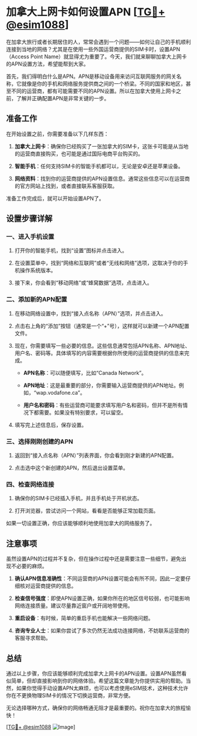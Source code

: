 # 加拿大上网卡如何设置APN [[TG💪+ @esim1088](https://t.me/s/esim1088)]

在加拿大旅行或者长期居住的人，常常会遇到一个问题——如何让自己的手机顺利连接到当地的网络？尤其是在使用一些外国运营商提供的SIM卡时，设置APN（Access Point Name）就显得尤为重要了。今天，我们就来聊聊加拿大上网卡的APN设置方法，希望能帮到大家。

首先，我们得明白什么是APN。APN是移动设备用来访问互联网服务的网关名称，它就像是你的手机和网络服务提供商之间的一个桥梁。不同的国家和地区，甚至不同的运营商，都有可能需要不同的APN设置。所以在加拿大使用上网卡之前，了解并正确配置APN是非常关键的一步。

## 准备工作

在开始设置之前，你需要准备以下几样东西：

1. **加拿大上网卡**：确保你已经购买了一张加拿大的SIM卡，这张卡可能是从当地的运营商直接购买，也可能是通过国际电商平台购买的。
   
2. **智能手机**：任何支持SIM卡的智能手机都可以，无论是安卓还是苹果设备。

3. **网络资料**：找到你的运营商提供的APN设置信息。通常这些信息可以在运营商的官方网站上找到，或者直接联系客服获取。

准备工作完成后，就可以开始设置APN了。

## 设置步骤详解

### 一、进入手机设置

1. 打开你的智能手机，找到“设置”图标并点击进入。
   
2. 在设置菜单中，找到“网络和互联网”或者“无线和网络”选项，这取决于你的手机操作系统版本。

3. 接下来，你会看到“移动网络”或“蜂窝数据”选项，点击进入。

### 二、添加新的APN配置

1. 在移动网络设置中，找到“接入点名称（APN）”选项，并点击进入。

2. 点击右上角的“添加”按钮（通常是一个“+”号），这样就可以新建一个APN配置文件。

3. 现在，你需要填写一些必要的信息。这些信息通常包括APN名称、APN地址、用户名、密码等。具体填写的内容需要根据你所使用的运营商提供的信息来完成。

   - **APN名称**：可以随便填写，比如“Canada Network”。
   
   - **APN地址**：这是最重要的部分，你需要输入运营商提供的APN地址。例如，“wap.vodafone.ca”。
   
   - **用户名和密码**：有些运营商可能要求填写用户名和密码，但并不是所有情况下都需要。如果没有特别要求，可以留空。

4. 填写完上述信息后，保存设置。

### 三、选择刚刚创建的APN

1. 返回到“接入点名称（APN）”列表界面，你会看到刚才新建的APN配置。

2. 点击选中这个新创建的APN，然后退出设置菜单。

### 四、检查网络连接

1. 确保你的SIM卡已经插入手机，并且手机处于开机状态。

2. 打开浏览器，尝试访问一个网站，看看是否能够正常加载页面。

如果一切设置正确，你应该能够顺利地使用加拿大的网络服务了。

## 注意事项

虽然设置APN的过程并不复杂，但在操作过程中还是需要注意一些细节，避免出现不必要的麻烦。

1. **确认APN信息准确性**：不同运营商的APN设置可能会有所不同，因此一定要仔细核对运营商提供的信息。

2. **检查信号强度**：即使APN设置正确，如果你所在的地区信号较弱，也可能影响网络连接质量。建议尽量靠近窗户或开阔地带使用。

3. **重启设备**：有时候，简单的重启手机也能解决一些网络问题。

4. **咨询专业人士**：如果你尝试了多次仍然无法成功连接网络，不妨联系运营商的客服寻求帮助。

## 总结

通过以上步骤，你应该能够顺利完成加拿大上网卡的APN设置。设置APN虽然看似简单，但却直接影响到你的网络体验。希望这篇文章能为你提供实用的帮助。当然，如果你觉得手动设置APN太麻烦，也可以考虑使用eSIM技术，这种技术允许你在不更换物理SIM卡的情况下切换运营商，非常方便。

无论选择哪种方式，确保你的网络畅通无阻才是最重要的。祝你在加拿大的旅程愉快！

[[TG💪+ @esim1088](https://t.me/s/esim1088) ![Image](https://i.postimg.cc/4NQfJmqS/Snipaste-2025-05-13-00-14-12.png)]